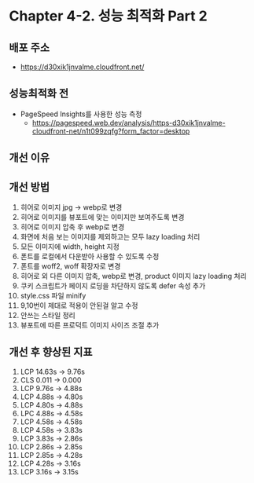 # Chapter 4-2. 성능 최적화 Part 2

## 배포 주소
- https://d30xik1jnvalme.cloudfront.net/

## 성능최적화 전
- PageSpeed Insights를 사용한 성능 측정
  - https://pagespeed.web.dev/analysis/https-d30xik1jnvalme-cloudfront-net/n1t099zqfg?form_factor=desktop

## 개선 이유

## 개선 방법
1. 히어로 이미지 jpg -> webp로 변경
2. 히어로 이미지를 뷰포트에 맞는 이미지만 보여주도록 변경
3. 히어로 이미지 압축 후 webp로 변경
4. 화면에 처음 보는 이미지를 제외하고는 모두 lazy loading 처리
5. 모든 이미지에 width, height 지정
6. 폰트를 로컬에서 다운받아 사용할 수 있도록 수정
7. 폰트를 woff2, woff 확장자로 변경
8. 히어로 외 다른 이미지 압축, webp로 변경, product 이미지 lazy loading 처리
9. 쿠키 스크립트가 페이지 로딩을 차단하지 않도록 defer 속성 추가
10. style.css 파일 minify
11. 9,10번이 제대로 적용이 안된걸 알고 수정
12. 안쓰는 스타일 정리
13. 뷰포트에 따른 프로덕트 이미지 사이즈 조절 추가

## 개선 후 향상된 지표
1. LCP 14.63s -> 9.76s
2. CLS 0.011 -> 0.000
3. LCP 9.76s -> 4.88s
4. LCP 4.88s -> 4.80s
5. LCP 4.80s -> 4.88s
6. LPC 4.88s -> 4.58s
7. LCP 4.58s -> 4.58s
8. LCP 4.58s -> 3.83s
9. LCP 3.83s -> 2.86s
10. LCP 2.86s -> 2.85s
11. LCP 2.85s -> 4.28s
12. LCP 4.28s -> 3.16s
13. LCP 3.16s -> 3.15s